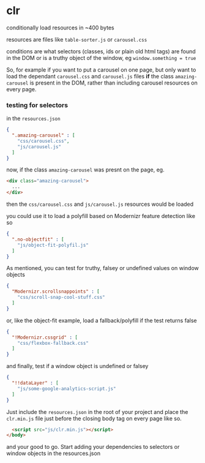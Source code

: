 # clr

conditionally load resources in ~400 bytes

resources are files like `table-sorter.js` or `carousel.css`

conditions are what selectors (classes, ids or plain old html tags) are found in the DOM or is a truthy object of the window, eg `window.something = true`

So, for example if you want to put a carousel on one page, but only want to load the dependant `carousel.css` and `carousel.js` files **if** the class `amazing-carousel` is present in the DOM, rather than including carousel resources on every page.

### testing for selectors

in the `resources.json`

```json
{
  ".amazing-carousel" : [
    "css/carousel.css",
    "js/carousel.js"
  ]
}
```

now, if the class `amazing-carousel` was presnt on the page, eg.

```html
<div class="amazing-carousel">
  ...
</div>
```

then the `css/carousel.css` and `js/carousel.js` resources would be loaded


you could use it to load a polyfill based on Modernizr feature detection like so

```json
{
  ".no-objectfit" : [
    "js/object-fit-polyfil.js"
  ]
}
```

As mentioned, you can test for truthy, falsey or undefined values on window objects

```json
{
  "Modernizr.scrollsnappoints" : [
    "css/scroll-snap-cool-stuff.css"
  ]
}
```

or, like the object-fit example, load a fallback/polyfill if the test returns false

```json
{
  "!Modernizr.cssgrid" : [
    "css/flexbox-fallback.css"
  ]
}
```

and finally, test if a window object is undefined or falsey

```json
{
  "!!dataLayer" : [
    "js/some-google-analytics-script.js"
  ]
}
```

Just include the `resources.json` in the root of your project and place the `clr.min.js` file just before the closing body tag on every page like so.

```html
  <script src="js/clr.min.js"></script>
</body>
```

and your good to go. Start adding your dependencies to selectors or window objects in the resources.json




